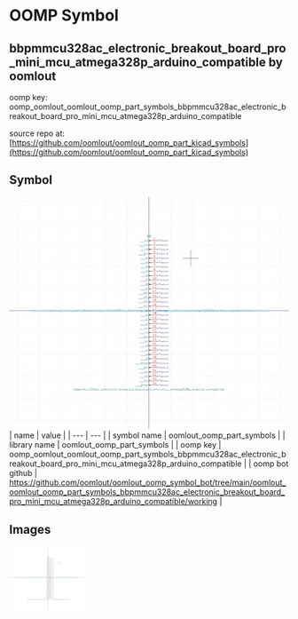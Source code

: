 # OOMP Symbol  
## bbpmmcu328ac_electronic_breakout_board_pro_mini_mcu_atmega328p_arduino_compatible  by oomlout  
  
oomp key: oomp_oomlout_oomlout_oomp_part_symbols_bbpmmcu328ac_electronic_breakout_board_pro_mini_mcu_atmega328p_arduino_compatible  
  
source repo at: [https://github.com/oomlout/oomlout_oomp_part_kicad_symbols](https://github.com/oomlout/oomlout_oomp_part_kicad_symbols)  
## Symbol  
  
[![working.png](working_600.png)](working.png)  
| name | value | 
| --- | --- | 
| symbol name | oomlout_oomp_part_symbols | 
| library name | oomlout_oomp_part_symbols | 
| oomp key | oomp_oomlout_oomlout_oomp_part_symbols_bbpmmcu328ac_electronic_breakout_board_pro_mini_mcu_atmega328p_arduino_compatible | 
| oomp bot github | https://github.com/oomlout/oomlout_oomp_symbol_bot/tree/main/oomlout_oomlout_oomp_part_symbols_bbpmmcu328ac_electronic_breakout_board_pro_mini_mcu_atmega328p_arduino_compatible/working | 
## Images  
  
[![working.png](working_140.png)](working.png)  
